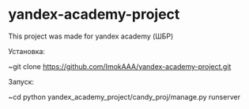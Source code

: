 # yandex-academy-project
This project was made for yandex academy (ШБР)

Установка:

~git clone https://github.com/ImokAAA/yandex-academy-project.git

Запуск:

~cd python yandex_academy_project/candy_proj/manage.py runserver
